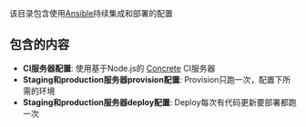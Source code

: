 该目录包含使用[Ansible][]持续集成和部署的配置

## 包含的内容

* __CI服务器配置__: 使用基于Node.js的 [Concrete][] CI服务器
* __Staging和production服务器provision配置__: Provision只跑一次，配置下所需的环境
* __Staging和production服务器deploy配置__: Deploy每次有代码更新要部署都跑一次

[Ansible]: http://www.ansible.com/
[Concrete]: https://github.com/ryankee/concrete